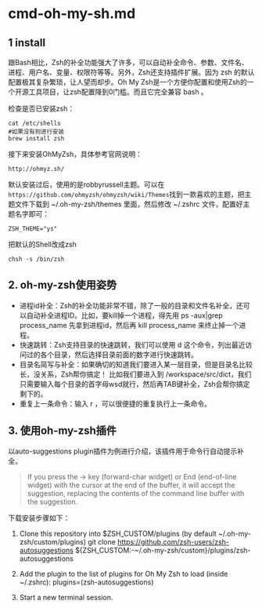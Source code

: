 ﻿# cmd-oh-my-sh.md

## 1 install

跟Bash相比，Zsh的补全功能强大了许多，可以自动补全命令、参数、文件名、进程、用户名、变量、权限符等等。另外，Zsh还支持插件扩展。因为 zsh 的默认配置极其复杂繁琐，让人望而却步。Oh My Zsh是一个方便你配置和使用Zsh的一个开源工具项目，让zsh配置降到0门槛。而且它完全兼容 bash 。

检查是否已安装zsh：

```
cat /etc/shells
#如果没有则进行安装
brew install zsh
```

接下来安装OhMyZsh，具体参考官网说明：

```
http://ohmyz.sh/
```

默认安装过后，使用的是robbyrussell主题。可以在`https://github.com/ohmyzsh/ohmyzsh/wiki/Themes`找到一款喜欢的主题，把主题文件下载到 ~/.oh-my-zsh/themes 里面，然后修改 ~/.zshrc 文件，配置好主题名字即可：

```
ZSH_THEME="ys"
```

把默认的Shell改成zsh

```
chsh -s /bin/zsh
```

## 2. oh-my-zsh使用姿势

* 进程id补全：Zsh的补全功能非常不错，除了一般的目录和文件名补全，还可以自动补全进程ID。比如，要kill掉一个进程，得先用 ps -aux|grep process_name 先拿到进程id，然后再 kill process_name 来终止掉一个进程。
* 快速跳转：Zsh支持目录的快速跳转，我们可以使用 d 这个命令，列出最近访问过的各个目录，然后选择目录前面的数字进行快速跳转。
* 目录名简写与补全：如果确切的知道我们要进入某一层目录，但是目录名比较长，没关系，Zsh帮你搞定！ 比如我们要进入到 /workspace/src/dict，我们只需要输入每个目录的首字母wsd就行，然后再TAB键补全，Zsh会帮你搞定剩下的。
* 重复上一条命令：输入 r ，可以很便捷的重复执行上一条命令。

## 3. 使用oh-my-zsh插件

以auto-suggestions plugin插件为例进行介绍，该插件用于命令行自动提示补全。

> If you press the → key (forward-char widget) or End (end-of-line widget) with the cursor at the end of the buffer, it will accept the suggestion, replacing the contents of the command line buffer with the suggestion.

下载安装步骤如下：

1. Clone this repository into $ZSH_CUSTOM/plugins (by default ~/.oh-my-zsh/custom/plugins)
git clone https://github.com/zsh-users/zsh-autosuggestions ${ZSH_CUSTOM:-~/.oh-my-zsh/custom}/plugins/zsh-autosuggestions

2. Add the plugin to the list of plugins for Oh My Zsh to load (inside ~/.zshrc):
plugins=(zsh-autosuggestions)

3. Start a new terminal session.
